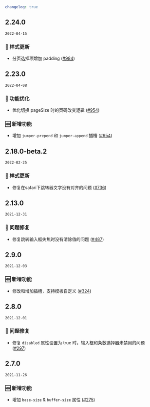 ```yaml
changelog: true
```

## 2.24.0

`2022-04-15`

### 💅 样式更新

- 分页选择项增加 padding ([#984](https://github.com/arco-design/arco-design-vue/pull/984))


## 2.23.0

`2022-04-08`

### 💎 功能优化

- 优化切换 pageSize 时的页码改变逻辑 ([#954](https://github.com/arco-design/arco-design-vue/pull/954))

### 🆕 新增功能

- 增加 `jumper-prepend` 和  `jumper-append` 插槽 ([#954](https://github.com/arco-design/arco-design-vue/pull/954))


## 2.18.0-beta.2

`2022-02-25`

### 💅 样式更新

- 修复在safari下跳转器文字没有对齐的问题 ([#736](https://github.com/arco-design/arco-design-vue/pull/736))


## 2.13.0

`2021-12-31`

### 🐛 问题修复

- 修复跳转输入框失焦时没有清除值的问题 ([#487](https://github.com/arco-design/arco-design-vue/pull/487))


## 2.9.0

`2021-12-03`

### 🆕 新增功能

- 修改和增加插槽，支持模板自定义 ([#324](https://github.com/arco-design/arco-design-vue/pull/324))


## 2.8.0

`2021-12-01`

### 🐛 问题修复

- 修复 `disabled` 属性设置为 true 时，输入框和条数选择器未禁用的问题 ([#297](https://github.com/arco-design/arco-design-vue/pull/297))


## 2.7.0

`2021-11-26`

### 🆕 新增功能

- 增加 `base-size` & `buffer-size` 属性 ([#275](https://github.com/arco-design/arco-design-vue/pull/275))

